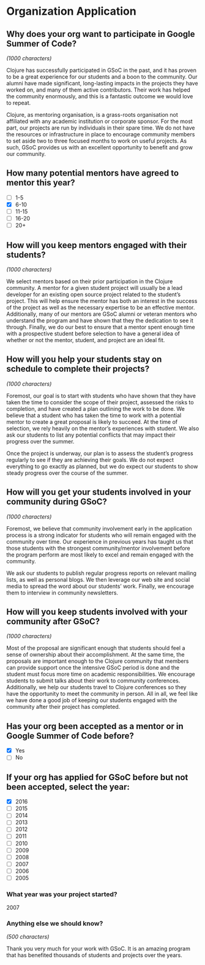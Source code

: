 # Organization Application

## Why does your org want to participate in Google Summer of Code?

*(1000 characters)*

Clojure has successfully participated in GSoC in the past, and it has proven to be a great experience for our students and a boon to the community.
Our alumni have made significant, long-lasting impacts in the projects they have worked on, and many of them active contributors.
Their work has helped the community enormously, and this is a fantastic outcome we would love to repeat.

Clojure, as mentoring organisation, is a grass-roots organisation not affiliated with any academic institution or corporate sponsor.
For the most part, our projects are run by individuals in their spare time.
We do not have the resources or infrastructure in place to encourage community members to set aside two to three focused months to work on useful projects.
As such, GSoC provides us with an excellent opportunity to benefit and grow our community.


## How many potential mentors have agreed to mentor this year?

- [ ] 1-5
- [x] 6-10
- [ ] 11-15
- [ ] 16-20
- [ ] 20+

## How will you keep mentors engaged with their students?

*(1000 characters)*

We select mentors based on their prior participation in the Clojure community.
A mentor for a given student project will usually be a lead developer for an existing open source project related to the student’s project.
This will help ensure the mentor has both an interest in the success of the project as well as the necessary expertise to be an effective mentor.
Additionally, many of our mentors are GSoC alumni or veteran mentors who understand the program and have shown that they the dedication to see it through.
Finally, we do our best to ensure that a mentor spent enough time with a prospective student before selection to have a general idea of whether or not the mentor, student, and project are an ideal fit.


## How will you help your students stay on schedule to complete their projects?

*(1000 characters)*

Foremost, our goal is to start with students who have shown that they have taken the time to consider the scope of their project, assessed the risks to completion, and have created a plan outlining the work to be done.
We believe that a student who has taken the time to work with a potential mentor to create a great proposal is likely to succeed.
At the time of selection, we rely heavily on the mentor’s experiences with student.
We also ask our students to list any potential conflicts that may impact their progress over the summer.

Once the project is underway, our plan is to assess the student’s progress regularly to see if they are achieving their goals.
We do not expect everything to go exactly as planned, but we do expect our students to show steady progress over the course of the summer.


## How will you get your students involved in your community during GSoC?

*(1000 characters)*

Foremost, we believe that community involvement early in the application process is a strong indicator for students who will remain engaged with the community over time.
Our experience in previous years has taught us that those students with the strongest community/mentor involvement before the program perform are most likely to excel and remain engaged with the community.

We ask our students to publish regular progress reports on relevant mailing lists, as well as personal blogs.
We then leverage our web site and social media to spread the word about our students’ work.
Finally, we encourage them to interview in community newsletters.


## How will you keep students involved with your community after GSoC?

*(1000 characters)*

Most of the proposal are significant enough that students should feel a sense of ownership about their accomplishment.
At the same time, the proposals are important enough to the Clojure community that members can provide support once the intensive GSoC period is done and the student must focus more time on academic responsibilities.
We encourage students to submit talks about their work to community conferences.
Additionally, we help our students travel to Clojure conferences so they have the opportunity to meet the community in person.
All in all, we feel like we have done a good job of keeping our students engaged with the community after their project has completed.


## Has your org been accepted as a mentor or in Google Summer of Code before?

- [x] Yes
- [ ] No

## If your org has applied for GSoC before but not been accepted, select the year:

- [x] 2016
- [ ] 2015
- [ ] 2014 
- [ ] 2013 
- [ ] 2012 
- [ ] 2011 
- [ ] 2010 
- [ ] 2009 
- [ ] 2008 
- [ ] 2007 
- [ ] 2006 
- [ ] 2005 

### What year was your project started?

2007

### Anything else we should know?

*(500 characters)*

Thank you very much for your work with GSoC.
It is an amazing program that has benefited thousands of students and projects over the years.
